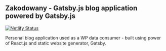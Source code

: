 ## Zakodowany - Gatsby.js blog application powered by Gatsby.js

[![Netlify Status](https://api.netlify.com/api/v1/badges/ac981738-3e98-46d2-abe9-47c6f543bf0a/deploy-status)](https://app.netlify.com/sites/zakodowany/deploys)

Personal blog application used as a WP data consumer - built using power of React.js and static website generator, Gatsby.

